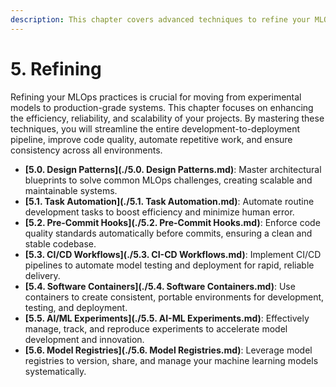 ```yaml
---
description: This chapter covers advanced techniques to refine your MLOps workflows. Master design patterns, automation, CI/CD, and more to build robust and scalable ML systems.
---
```


# 5. Refining

Refining your MLOps practices is crucial for moving from experimental models to production-grade systems. This chapter focuses on enhancing the efficiency, reliability, and scalability of your projects. By mastering these techniques, you will streamline the entire development-to-deployment pipeline, improve code quality, automate repetitive work, and ensure consistency across all environments.

- **[5.0. Design Patterns](./5.0. Design Patterns.md)**: Master architectural blueprints to solve common MLOps challenges, creating scalable and maintainable systems.
- **[5.1. Task Automation](./5.1. Task Automation.md)**: Automate routine development tasks to boost efficiency and minimize human error.
- **[5.2. Pre-Commit Hooks](./5.2. Pre-Commit Hooks.md)**: Enforce code quality standards automatically before commits, ensuring a clean and stable codebase.
- **[5.3. CI/CD Workflows](./5.3. CI-CD Workflows.md)**: Implement CI/CD pipelines to automate model testing and deployment for rapid, reliable delivery.
- **[5.4. Software Containers](./5.4. Software Containers.md)**: Use containers to create consistent, portable environments for development, testing, and deployment.
- **[5.5. AI/ML Experiments](./5.5. AI-ML Experiments.md)**: Effectively manage, track, and reproduce experiments to accelerate model development and innovation.
- **[5.6. Model Registries](./5.6. Model Registries.md)**: Leverage model registries to version, share, and manage your machine learning models systematically.
